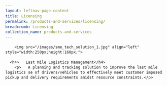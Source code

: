 ```yaml
---
layout: leftnav-page-content
title: Licensing
permalink: /products-and-services/licensing/
breadcrumb: Licensing
collection_name: products-and-services
---
```

        <img src="/images/sme_tech_solution_1.jpg" align="left" style="width:250px;height:160px;">

      <h4>   Last Mile Logistics Management</h4>
        <p>   A planning and tracking solution to improve the last mile logistics se of drivers/vehicles to effectively meet customer imposed pickup and delivery requirements amidst resource constraints.</p>
